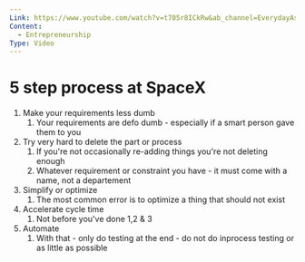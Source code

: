 ```yaml
---
Link: https://www.youtube.com/watch?v=t705r8ICkRw&ab_channel=EverydayAstronaut
Content:
  - Entrepreneurship
Type: Video
---
```

# 5 step process at SpaceX

1. Make your requirements less dumb
    1. Your requirements are defo dumb - especially if a smart person gave them to you
2. Try very hard to delete the part or process
    1. If you're not occasionally re-adding things you're not deleting enough
    2. Whatever requirement or constraint you have - it must come with a name, not a departement
3. Simplify or optimize
    1. The most common error is to optimize a thing that should not exist
4. Accelerate cycle time
    1. Not before you've done 1,2 & 3
5. Automate
    1. With that - only do testing at the end - do not do inprocess testing or as little as possible
